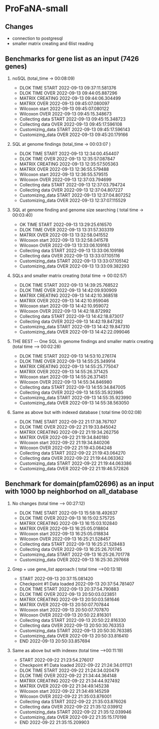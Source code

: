 # ProFaNA-small
## Changes
- connection to postgresql
- smaller matrix creating and 6list reading

## Benchmarks for gene list as an input (7426 genes)
1. noSQL (total_time -> 00:08:09)
 
   - DLOK TIME START 2022-09-13 09:37:11.581376
   - DLOK TIME OVER 2022-09-13 09:44:05.887296
   - MATRIX CREATING 2022-09-13 09:44:06.304499
   - MATRIX OVER 2022-09-13 09:45:07.080097
   - Wilcoxon start 2022-09-13 09:45:07.080122
   - Wilcoxon OVER 2022-09-13 09:45:15.348673
   - Collecting data START 2022-09-13 09:45:15.348723
   - Collecting data OVER 2022-09-13 09:45:17.596108
   - Customizing_data START 2022-09-13 09:45:17.596143
   - Customizing_data OVER 2022-09-13 09:45:20.179166


2. SQL at genome findings (total_time -> 00:03:07 )

   - DLOK TIME START 2022-09-13 12:34:00.454407
   - DLOK TIME OVER 2022-09-13 12:35:57.087847
   - MATRIX CREATING 2022-09-13 12:35:57.505363
   - MATRIX OVER 2022-09-13 12:36:55.579488
   - Wilcoxon start 2022-09-13 12:36:55.579515
   - Wilcoxon OVER 2022-09-13 12:37:03.794699
   - Collecting data START 2022-09-13 12:37:03.794724
   - Collecting data OVER 2022-09-13 12:37:04.807227
   - Customizing_data START 2022-09-13 12:37:04.807252
   - Customizing_data OVER 2022-09-13 12:37:07.115529


3. SQL at genome finding and genome size searching ( total time -> 00:03:40)

   - OK TIME START 2022-09-13 13:29:25.616570
   - DLOK TIME OVER 2022-09-13 13:31:57.303319
   - MATRIX OVER 2022-09-13 13:32:58.041552 
   - Wilcoxon start 2022-09-13 13:32:58.041578 
   - Wilcoxon OVER 2022-09-13 13:33:06.109163 
   - Collecting data START 2022-09-13 13:33:06.109186 
   - Collecting data OVER 2022-09-13 13:33:07.105116
   - Customizing_data START 2022-09-13 13:33:07.105142 
   - Customizing_data OVER 2022-09-13 13:33:09.382293


4. SQLs and smaller matrix creating (total time -> 00:02:57)

   - DLOK TIME START 2022-09-13 14:39:25.768522
   - DLOK TIME OVER 2022-09-13 14:42:09.930909
   - MATRIX CREATING 2022-09-13 14:42:10.368518
   - MATRIX OVER 2022-09-13 14:42:10.959046
   - Wilcoxon start 2022-09-13 14:42:10.959072
   - Wilcoxon OVER 2022-09-13 14:42:18.872992
   - Collecting data START 2022-09-13 14:42:18.873017
   - Collecting data OVER 2022-09-13 14:42:19.847282
   - Customizing_data START 2022-09-13 14:42:19.847310
   - Customizing_data OVER 2022-09-13 14:42:22.099046

5. THE BEST -- One SQL in genome findings and smaller matrix creating (total time --> 00:02:28)

   - DLOK TIME START 2022-09-13 14:53:10.276174
   - DLOK TIME OVER 2022-09-13 14:55:25.349914
   - MATRIX CREATING 2022-09-13 14:55:25.775047
   - MATRIX OVER 2022-09-13 14:55:26.371425 
   - Wilcoxon start 2022-09-13 14:55:26.371451 
   - Wilcoxon OVER 2022-09-13 14:55:34.846980
   - Collecting data START 2022-09-13 14:55:34.847005
   - Collecting data OVER 2022-09-13 14:55:35.923965
   - Customizing_data START 2022-09-13 14:55:35.923990
   - Customizing_data OVER 2022-09-13 14:55:38.563050

6. Same as above but with indexed database ( total time 00:02:08)

   - DLOK TIME START 2022-09-22 21:17:38.767107
   - DLOK TIME OVER 2022-09-22 21:19:33.845042
   - MATRIX CREATING 2022-09-22 21:19:34.262756
   - MATRIX OVER 2022-09-22 21:19:34.840180
   - Wilcoxon start 2022-09-22 21:19:34.840206
   - Wilcoxon OVER 2022-09-22 21:19:43.064248
   - Collecting data START 2022-09-22 21:19:43.064270
   - Collecting data OVER 2022-09-22 21:19:44.063362
   - Customizing_data START 2022-09-22 21:19:44.063386
   - Customizing_data OVER 2022-09-22 21:19:46.572826

## Benchmark for domain(pfam02696) as an input with 1000 bp neighborhod on all_database

1. No changes (total time --> 00:27:12)

    - DLOK TIME START 2022-09-13 15:58:18.492637
    - DLOK TIME OVER 2022-09-13 16:15:02.575725 
    - MATRIX CREATING 2022-09-13 16:15:03.102840 
    - MATRIX OVER 2022-09-13 16:25:05.018804
    - Wilcoxon start 2022-09-13 16:25:05.018834
    - Wilcoxon OVER 2022-09-13 16:25:21.528457
    - Collecting data START 2022-09-13 16:25:21.528483
    - Collecting data OVER 2022-09-13 16:25:26.701745
    - Customizing_data START 2022-09-13 16:25:26.701778
    - Customizing_data OVER 2022-09-13 16:25:30.297668
2. Grep + use gene_list approach ( total time -->00:13:18)

    - START 2022-09-13 20:37:15.081420
    - Checkpoint #1 Data loaded 2022-09-13 20:37:54.781407
    - DLOK TIME START 2022-09-13 20:37:54.790883
    - DLOK TIME OVER 2022-09-13 20:50:03.023851
    - MATRIX CREATING 2022-09-13 20:50:03.581646
    - MATRIX OVER 2022-09-13 20:50:07.707844
    - Wilcoxon start 2022-09-13 20:50:07.707870
    - Wilcoxon OVER 2022-09-13 20:50:22.816301
    - Collecting data START 2022-09-13 20:50:22.816330
    - Collecting data OVER 2022-09-13 20:50:30.763353
    - Customizing_data START 2022-09-13 20:50:30.763385
    - Customizing_data OVER 2022-09-13 20:50:33.816410
    - END 2022-09-13 20:50:33.857694

3. Same as above but with indexex (total time -->00:11:19)

   - START 2022-09-22 21:23:54.276017
   - Checkpoint #1 Data loaded 2022-09-22 21:24:34.011121
   - DLOK TIME START 2022-09-22 21:24:34.020479
   - DLOK TIME OVER 2022-09-22 21:34:44.364148
   - MATRIX CREATING 2022-09-22 21:34:44.927492
   - MATRIX OVER 2022-09-22 21:34:49.145238
   - Wilcoxon start 2022-09-22 21:34:49.145259
   - Wilcoxon OVER 2022-09-22 21:35:03.876001
   - Collecting data START 2022-09-22 21:35:03.876026
   - Collecting data OVER 2022-09-22 21:35:12.039912
   - Customizing_data START 2022-09-22 21:35:12.039946
   - Customizing_data OVER 2022-09-22 21:35:15.170198
   - END 2022-09-22 21:35:15.209903
